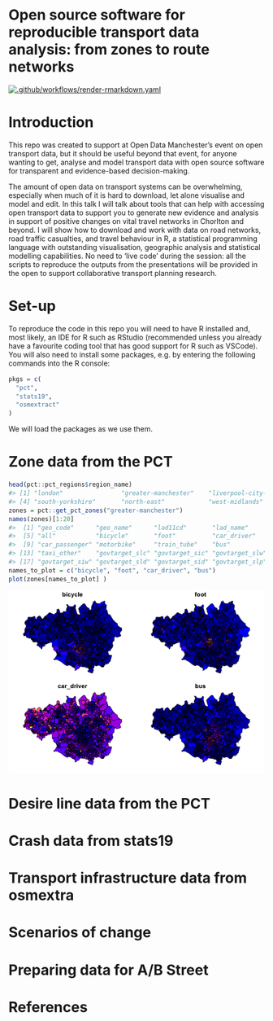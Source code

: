 Open source software for reproducible transport data analysis: from
zones to route networks
================

<!-- README.md is generated from README.Rmd. Please edit that file -->
<!-- badges: start -->

[![.github/workflows/render-rmarkdown.yaml](https://github.com/Robinlovelace/odjitter/actions/workflows/render-rmarkdown.yaml/badge.svg)](https://github.com/Robinlovelace/odjitter/actions/workflows/render-rmarkdown.yaml)
<!-- badges: end -->

# Introduction

This repo was created to support at Open Data Manchester’s event on open
transport data, but it should be useful beyond that event, for anyone
wanting to get, analyse and model transport data with open source
software for transparent and evidence-based decision-making.

The amount of open data on transport systems can be overwhelming,
especially when much of it is hard to download, let alone visualise and
model and edit. In this talk I will talk about tools that can help with
accessing open transport data to support you to generate new evidence
and analysis in support of positive changes on vital travel networks in
Chorlton and beyond. I will show how to download and work with data on
road networks, road traffic casualties, and travel behaviour in R, a
statistical programming language with outstanding visualisation,
geographic analysis and statistical modelling capabilities. No need to
‘live code’ during the session: all the scripts to reproduce the outputs
from the presentations will be provided in the open to support
collaborative transport planning research.

# Set-up

To reproduce the code in this repo you will need to have R installed
and, most likely, an IDE for R such as RStudio (recommended unless you
already have a favourite coding tool that has good support for R such as
VSCode). You will also need to install some packages, e.g. by entering
the following commands into the R console:

``` r
pkgs = c(
  "pct",
  "stats19",
  "osmextract"
)
```

We will load the packages as we use them.

# Zone data from the PCT

``` r
head(pct::pct_regions$region_name)
#> [1] "london"                "greater-manchester"    "liverpool-city-region"
#> [4] "south-yorkshire"       "north-east"            "west-midlands"
zones = pct::get_pct_zones("greater-manchester")
names(zones)[1:20]
#>  [1] "geo_code"      "geo_name"      "lad11cd"       "lad_name"     
#>  [5] "all"           "bicycle"       "foot"          "car_driver"   
#>  [9] "car_passenger" "motorbike"     "train_tube"    "bus"          
#> [13] "taxi_other"    "govtarget_slc" "govtarget_sic" "govtarget_slw"
#> [17] "govtarget_siw" "govtarget_sld" "govtarget_sid" "govtarget_slp"
names_to_plot = c("bicycle", "foot", "car_driver", "bus")
plot(zones[names_to_plot] )
```

![](README_files/figure-gfm/unnamed-chunk-4-1.png)<!-- -->

# Desire line data from the PCT

# Crash data from stats19

# Transport infrastructure data from osmextra

# Scenarios of change

# Preparing data for A/B Street

# References
